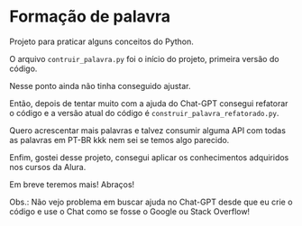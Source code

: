 # Formação de palavra
Projeto para praticar alguns conceitos do Python.

O arquivo `contruir_palavra.py` foi o início do projeto, primeira versão do código.

Nesse ponto ainda não tinha conseguido ajustar.

Então, depois de tentar muito com a ajuda do Chat-GPT consegui refatorar o código e a versão atual do código é `construir_palavra_refatorado.py`.

Quero acrescentar mais palavras e talvez consumir alguma API com todas as palavras em PT-BR kkk nem sei se temos algo parecido.

Enfim, gostei desse projeto, consegui aplicar os conhecimentos adquiridos nos cursos da Alura.

Em breve teremos mais! Abraços!

Obs.: Não vejo problema em buscar ajuda no Chat-GPT desde que eu crie o código e use o Chat como se fosse o Google ou Stack Overflow!
